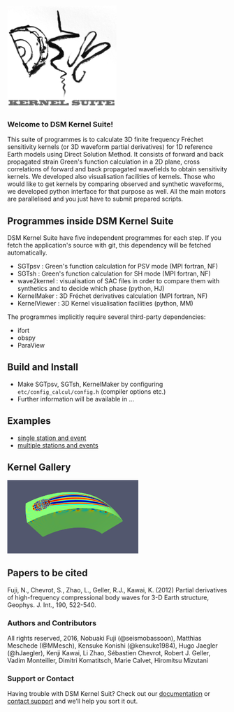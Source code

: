 <img src="etc/images/DSM_logo.png"  width="250">

### Welcome to DSM Kernel Suite!
This suite of programmes is to calculate 3D finite frequency Fréchet sensitivity kernels (or 3D waveform partial derivatives) for 1D reference Earth models using Direct Solution Method. It consists of forward and back propagated strain Green's function calculation in a 2D plane, cross correlations of forward and back propagated wavefields to obtain sensitivity kernels. We developed also visualisation facilities of kernels. Those who would like to get kernels by comparing observed and synthetic waveforms, we developed python interface for that purpose as well. All the main motors are parallelised and you just have to submit prepared scripts. 

## Programmes inside DSM Kernel Suite
DSM Kernel Suite have five independent programmes for each step. If you fetch the application's source with git, this dependency will be fetched automatically. 
* SGTpsv : Green's function calculation for PSV mode (MPI fortran, NF) 
* SGTsh  : Green's function calculation for SH  mode (MPI fortran, NF)
* wave2kernel : visualisation of SAC files in order to compare them with synthetics and to decide which phase (python, HJ)
* KernelMaker : 3D Fréchet derivatives calculation (MPI fortran, NF)
* KernelViewer : 3D Kernel visualisation facilities (python, MM)

The programmes implicitly require several third-party dependencies:
* ifort
* obspy
* ParaView 

## Build and Install

* Make SGTpsv, SGTsh, KernelMaker by configuring `etc/config_calcul/config.h` (compiler options etc.) 
* Further information will be available in ...


## Examples
 * [single station and event](examples/single_kernel/README.md)
 * [multiple stations and events](examples/multiple_kernels/README.md)

## Kernel Gallery
<img src="etc/images/kernel1.png" width="300">

## Papers to be cited
Fuji, N., Chevrot, S., Zhao, L., Geller, R.J., Kawai, K. (2012) Partial derivatives of high-frequency compressional body waves for 3-D Earth structure, Geophys. J. Int., 190, 522-540.

### Authors and Contributors
All rights reserved, 2016, Nobuaki Fuji (@seismobassoon), Matthias Meschede (@MMesch), Kensuke Konishi (@kensuke1984), Hugo Jaegler (@hJaegler), Kenji Kawai, Li Zhao, Sébastien Chevrot, Robert J. Geller, Vadim Monteiller, Dimitri Komatitsch, Marie Calvet, Hiromitsu Mizutani

### Support or Contact
Having trouble with DSM Kernel Suit? Check out our [documentation](https://help.github.com/pages) or [contact support](email:nobuaki@ipgp.fr) and we’ll help you sort it out.
